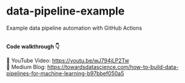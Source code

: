 # data-pipeline-example
Example data pipeline automation with GitHub Actions
<br><br>

**Code walkthrough 👇**

🎥 YouTube Video: https://youtu.be/wJ794jLP2Tw <br>
📰 Medium Blog: https://towardsdatascience.com/how-to-build-data-pipelines-for-machine-learning-b97bbef050a5